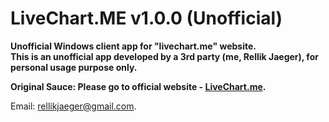 # LiveChart.ME v1.0.0 (Unofficial)

**Unofficial Windows client app for "livechart.me" website.**\
**This is an unofficial app developed by a 3rd party (me, Rellik Jaeger), for personal usage purpose only.**

**Original Sauce: Please go to official website - [LiveChart.me](https://www.livechart.me).**


Email: rellikjaeger@gmail.com.
